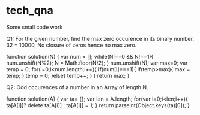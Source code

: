 # tech_qna
Some small code work

Q1: For the given number, find the max zero occurence in its binary number. 32 = 10000, No closure of zeros hence no max zero.

function solution(N) {
    var num = [];
    while(N!==0 && N!==1){
        num.unshift(N%2);
        N = Math.floor(N/2);
    }
    num.unshift(N);
    var max=0;
    var temp = 0;
    for(i=0;i<num.length;i++){
        if(num[i]===1){
            if(temp>max){
                max = temp;
            }
            temp = 0;
        }else{
            temp++;
        }
    }
    return max;
}

Q2: Odd occurences of a number in an Array of length N.

function solution(A) {
    var ta= {};
    var len = A.length;
    for(var i=0;i<len;i++){
        ta[A[i]]? delete ta[A[i]] : ta[A[i]] = 1;
    }
    return parseInt(Object.keys(ta)[0]);
}
